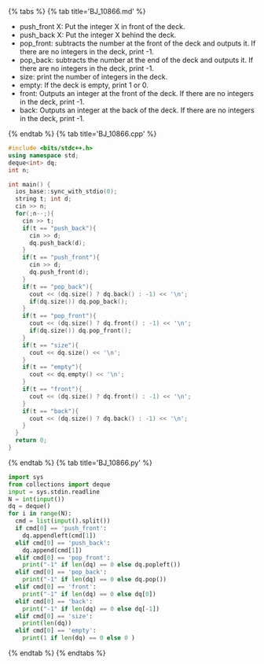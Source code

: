 {% tabs %}
{% tab title='BJ_10866.md' %}

* push_front X: Put the integer X in front of the deck.
* push_back X: Put the integer X behind the deck.
* pop_front: subtracts the number at the front of the deck and outputs it. If there are no integers in the deck, print -1.
* pop_back: subtracts the number at the end of the deck and outputs it. If there are no integers in the deck, print -1.
* size: print the number of integers in the deck.
* empty: If the deck is empty, print 1 or 0.
* front: Outputs an integer at the front of the deck. If there are no integers in the deck, print -1.
* back: Outputs an integer at the back of the deck. If there are no integers in the deck, print -1.

{% endtab %}
{% tab title='BJ_10866.cpp' %}

```cpp
#include <bits/stdc++.h>
using namespace std;
deque<int> dq;
int n;

int main() {
  ios_base::sync_with_stdio(0);
  string t; int d;
  cin >> n;
  for(;n--;){
    cin >> t;
    if(t == "push_back"){
      cin >> d;
      dq.push_back(d);
    }
    if(t == "push_front"){
      cin >> d;
      dq.push_front(d);
    }
    if(t == "pop_back"){
      cout << (dq.size() ? dq.back() : -1) << '\n';
      if(dq.size()) dq.pop_back();
    }
    if(t == "pop_front"){
      cout << (dq.size() ? dq.front() : -1) << '\n';
      if(dq.size()) dq.pop_front();
    }
    if(t == "size"){
      cout << dq.size() << '\n';
    }
    if(t == "empty"){
      cout << dq.empty() << '\n';
    }
    if(t == "front"){
      cout << (dq.size() ? dq.front() : -1) << '\n';
    }
    if(t == "back"){
      cout << (dq.size() ? dq.back() : -1) << '\n';
    }
  }
  return 0;
}
```

{% endtab %}
{% tab title='BJ_10866.py' %}

```py
import sys
from collections import deque
input = sys.stdin.readline
N = int(input())
dq = deque()
for i in range(N):
  cmd = list(input().split())
  if cmd[0] == 'push_front':
    dq.appendleft(cmd[1])
  elif cmd[0] == 'push_back':
    dq.append(cmd[1])
  elif cmd[0] == 'pop_front':
    print("-1" if len(dq) == 0 else dq.popleft())
  elif cmd[0] == 'pop_back':
    print("-1" if len(dq) == 0 else dq.pop())
  elif cmd[0] == 'front':
    print("-1" if len(dq) == 0 else dq[0])
  elif cmd[0] == 'back':
    print("-1" if len(dq) == 0 else dq[-1])
  elif cmd[0] == 'size':
    print(len(dq))
  elif cmd[0] == 'empty':
    print(1 if len(dq) == 0 else 0 )
```

{% endtab %}
{% endtabs %}
